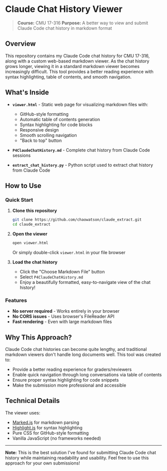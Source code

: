 # Claude Chat History Viewer

> **Course:** CMU 17-316
> **Purpose:** A better way to view and submit Claude Code chat history in markdown format

## Overview

This repository contains my Claude Code chat history for CMU 17-316, along with a custom web-based markdown viewer. As the chat history grows longer, viewing it in a standard markdown viewer becomes increasingly difficult. This tool provides a better reading experience with syntax highlighting, table of contents, and smooth navigation.

## What's Inside

- **`viewer.html`** - Static web page for visualizing markdown files with:
  - GitHub-style formatting
  - Automatic table of contents generation
  - Syntax highlighting for code blocks
  - Responsive design
  - Smooth scrolling navigation
  - "Back to top" button

- **`P4ClaudeChatHistory.md`** - Complete chat history from Claude Code sessions

- **`extract_chat_history.py`** - Python script used to extract chat history from Claude Code

## How to Use

### Quick Start

1. **Clone this repository**
   ```bash
   git clone https://github.com/chaowatson/claude_extract.git
   cd claude_extract
   ```

2. **Open the viewer**
   ```bash
   open viewer.html
   ```
   Or simply double-click `viewer.html` in your file browser

3. **Load the chat history**
   - Click the "Choose Markdown File" button
   - Select `P4ClaudeChatHistory.md`
   - Enjoy a beautifully formatted, easy-to-navigate view of the chat history!

### Features

- **No server required** - Works entirely in your browser
- **No CORS issues** - Uses browser's FileReader API
- **Fast rendering** - Even with large markdown files

## Why This Approach?

Claude Code chat histories can become quite lengthy, and traditional markdown viewers don't handle long documents well. This tool was created to:

- Provide a better reading experience for graders/reviewers
- Enable quick navigation through long conversations via table of contents
- Ensure proper syntax highlighting for code snippets
- Make the submission more professional and accessible

## Technical Details

The viewer uses:
- [Marked.js](https://marked.js.org/) for markdown parsing
- [Highlight.js](https://highlightjs.org/) for syntax highlighting
- Pure CSS for GitHub-style formatting
- Vanilla JavaScript (no frameworks needed)

---

**Note:** This is the best solution I've found for submitting Claude Code chat history while maintaining readability and usability. Feel free to use this approach for your own submissions!

